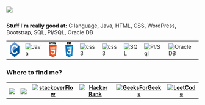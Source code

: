 <h1 align="left">
   <a href="https://info.rohitshukla.net">
   <img src="https://readme-typing-svg.herokuapp.com?lines=Hello,+There!+👋;This+is+Rohit+shukla....;Nice+to+meet+you!&color=%23000000&size=28">
   </a>
</h1>
<p align="left"><b >Stuff I'm really good at:</b> C language, Java, HTML, CSS, WordPress, Bootstrap, SQL, Pl/SQL, Oracle DB</p>
<table>
   <tr>
      <td align="left">
         <a href="https://www.cprogramming.com/" target="_blank">
            <img src="https://raw.githubusercontent.com/devicons/devicon/master/icons/c/c-original.svg" alt="c" width="40" height="40"/> 
      </td>
      <td href="https://www.w3schools.com/java/" target="_blank"> <img src="https://cdn-icons-png.flaticon.com/512/226/226777.png" alt="Java" width="40" height="40"/> </td> 
      <td href="https://www.w3.org/html/" target="_blank"> <img src="https://raw.githubusercontent.com/devicons/devicon/master/icons/html5/html5-original-wordmark.svg" alt="html5" width="40" height="40"/> 
      <td href="https://www.w3schools.com/css/" target="_blank"> <img src="https://raw.githubusercontent.com/devicons/devicon/master/icons/css3/css3-original-wordmark.svg" alt="css3" width="40" height="40"/> </td> 
      <td href="https://wordpress.org/" target="_blank"> <img src="https://upload.wikimedia.org/wikipedia/commons/thumb/9/98/WordPress_blue_logo.svg/1200px-WordPress_blue_logo.svg.png" alt="css3" width="40" height="40"/> </td>
      <td href="https://getbootstrap.com/" target="_blank"> <img src="https://upload.wikimedia.org/wikipedia/commons/b/b2/Bootstrap_logo.svg" alt="css3" width="40" height="40"/> </td> 
      <td  href="https://www.w3schools.com/sql/" target="_blank"> <img src="https://w7.pngwing.com/pngs/167/148/png-transparent-microsoft-azure-sql-database-microsoft-sql-server-database-blue-text-logo-thumbnail.png" alt="SQL" width="40" height="40"/> </td>
      <td href="https://www.oracle.com/in/database/technologies/appdev/plsql.html" target="_blank"> <img src="https://blogger.googleusercontent.com/img/a/AVvXsEh_mh35oPtukNeOK87qLrdQ9XgMx3X3DElCDYFZ9VOJZp-92y3CsQfA3n92Ss8RCmOaGcCnz21yxyar3FkYMPsEvLEhQ8GIywqwThEiYWflk-Lk--EgSlPrDJ5JhN1SRITpXzvCHsSZetXz67Sx-u7fqY7QlYk30vZuc30GPdmHBYkBZv0gxMQnPzVC=s200" alt="Pl/Sql" width="50" height="50"/> 
      </td>
      <td href="https://www.oracle.com/in/index.html" target="_blank"> <img src="https://rohitshukla001.github.io/notes/Images/oracleDB_icon.svg" alt="Oracle DB" width="40" height="40"/> 
      </td></p> 
   </tr>
</table>
<h3 align="left" > Where to find me?</h3>
<table style="width:100%">
<tr>
<th title="Email"><a href="mailto:rohitshukla5911@gmail.com" target="blank"><img height="30px" align="center" src="https://upload.wikimedia.org/wikipedia/commons/thumb/7/7e/Gmail_icon_%282020%29.svg/2560px-Gmail_icon_%282020%29.svg.png" /></a></th>
<th  title="Linkedin"><a href="https://www.linkedin.com/in/rohitshukla001" target="blank"><img height="35px" align="center" src="https://cdn-icons-png.flaticon.com/512/174/174857.png" /></a></th>    
<th  title="Stackoverflow"><a href="https://stackoverflow.com/users/17337182/rohit-shukla" target="_blank"><img alt="stackoverFlow" src="https://img.shields.io/badge/Stack_Overflow-FE7A16?style=for-the-badge&logo=stack-overflow&logoColor=white" /></th>
<th  title="HackerRank"><a href="https://www.hackerrank.com/rohitshukla001" target="_blank"><img alt="Hacker Rank" width="170px" src="https://uemkcp.github.io/images/Hackerrank-Logo.svg" /></th>
<th  title="GeeksForGeeks"><a href="https://auth.geeksforgeeks.org/user/rohitshukla001" target="_blank"><img alt="GeeksForGeeks" width="170px" src="https://media.geeksforgeeks.org/wp-content/cdn-uploads/20200817185016/gfg_complete_logo_2x-min.png" />  </th>
<th  title="LeetCode"><a href="https://leetcode.com/rohitshukla001/" target="_blank"><img alt="LeetCode" width="170px" src="https://w7.pngwing.com/pngs/640/947/png-transparent-leetcode-button-icon.png" />  </th>   
</tr>
</table>

